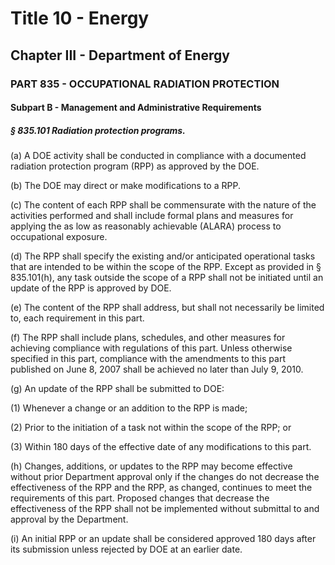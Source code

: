 
# Title 10 - Energy
## Chapter III - Department of Energy
### PART 835 - OCCUPATIONAL RADIATION PROTECTION
#### Subpart B - Management and Administrative Requirements
##### § 835.101 Radiation protection programs.

(a) A DOE activity shall be conducted in compliance with a documented radiation protection program (RPP) as approved by the DOE.

(b) The DOE may direct or make modifications to a RPP.

(c) The content of each RPP shall be commensurate with the nature of the activities performed and shall include formal plans and measures for applying the as low as reasonably achievable (ALARA) process to occupational exposure.

(d) The RPP shall specify the existing and/or anticipated operational tasks that are intended to be within the scope of the RPP. Except as provided in § 835.101(h), any task outside the scope of a RPP shall not be initiated until an update of the RPP is approved by DOE.

(e) The content of the RPP shall address, but shall not necessarily be limited to, each requirement in this part.

(f) The RPP shall include plans, schedules, and other measures for achieving compliance with regulations of this part. Unless otherwise specified in this part, compliance with the amendments to this part published on June 8, 2007 shall be achieved no later than July 9, 2010.

(g) An update of the RPP shall be submitted to DOE:

(1) Whenever a change or an addition to the RPP is made;

(2) Prior to the initiation of a task not within the scope of the RPP; or

(3) Within 180 days of the effective date of any modifications to this part.

(h) Changes, additions, or updates to the RPP may become effective without prior Department approval only if the changes do not decrease the effectiveness of the RPP and the RPP, as changed, continues to meet the requirements of this part. Proposed changes that decrease the effectiveness of the RPP shall not be implemented without submittal to and approval by the Department.

(i) An initial RPP or an update shall be considered approved 180 days after its submission unless rejected by DOE at an earlier date.
